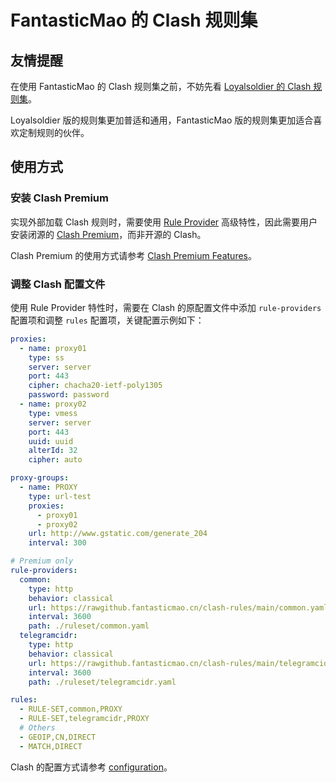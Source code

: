 # FantasticMao 的 Clash 规则集

## 友情提醒

在使用 FantasticMao 的 Clash 规则集之前，不妨先看 [Loyalsoldier 的 Clash 规则集](https://github.com/Loyalsoldier/clash-rules)。

Loyalsoldier 版的规则集更加普适和通用，FantasticMao 版的规则集更加适合喜欢定制规则的伙伴。

## 使用方式

### 安装 Clash Premium

实现外部加载 Clash 规则时，需要使用 [Rule Provider](https://github.com/Dreamacro/clash/wiki/Clash-Premium-Features#rule-providers)
高级特性，因此需要用户安装闭源的 [Clash Premium](https://github.com/Dreamacro/clash/releases/tag/premium)，而非开源的 Clash。

Clash Premium 的使用方式请参考 [Clash Premium Features](https://github.com/Dreamacro/clash/wiki/Clash-Premium-Features)。

### 调整 Clash 配置文件

使用 Rule Provider 特性时，需要在 Clash 的原配置文件中添加 `rule-providers` 配置项和调整 `rules` 配置项，关键配置示例如下：

```yaml
proxies:
  - name: proxy01
    type: ss
    server: server
    port: 443
    cipher: chacha20-ietf-poly1305
    password: password
  - name: proxy02
    type: vmess
    server: server
    port: 443
    uuid: uuid
    alterId: 32
    cipher: auto

proxy-groups:
  - name: PROXY
    type: url-test
    proxies:
      - proxy01
      - proxy02
    url: http://www.gstatic.com/generate_204
    interval: 300

# Premium only
rule-providers:
  common:
    type: http
    behavior: classical
    url: https://rawgithub.fantasticmao.cn/clash-rules/main/common.yaml
    interval: 3600
    path: ./ruleset/common.yaml
  telegramcidr:
    type: http
    behavior: classical
    url: https://rawgithub.fantasticmao.cn/clash-rules/main/telegramcidr.yaml
    interval: 3600
    path: ./ruleset/telegramcidr.yaml

rules:
  - RULE-SET,common,PROXY
  - RULE-SET,telegramcidr,PROXY
  # Others
  - GEOIP,CN,DIRECT
  - MATCH,DIRECT
```

Clash 的配置方式请参考 [configuration](https://github.com/Dreamacro/clash/wiki/configuration)。

